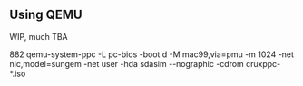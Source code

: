 
## Using QEMU

  WIP, much TBA

  882   qemu-system-ppc -L pc-bios -boot d -M mac99,via=pmu -m 1024 -net nic,model=sungem -net user  -hda sdasim --nographic -cdrom cruxppc-*.iso

